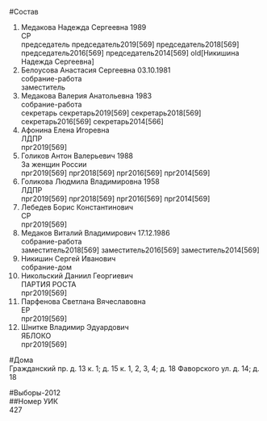 #Состав  
1. Медакова Надежда Сергеевна 1989  
    СР  
    председатель председатель2019[569] председатель2018[569] председатель2016[569] председатель2014[569] old[Никишина Надежда Сергеевна]  
2. Белоусова Анастасия Сергеевна 03.10.1981  
    собрание-работа  
    заместитель  
3. Медакова Валерия Анатольевна 1983  
    собрание-работа  
    секретарь секретарь2019[569] секретарь2018[569] секретарь2016[569] секретарь2014[566]  
4. Афонина Елена Игоревна  
    ЛДПР  
    прг2019[569]  
5. Голиков Антон Валерьевич 1988  
    За женщин России  
    прг2019[569] прг2018[569] прг2016[569] прг2014[569]  
6. Голикова Людмила Владимировна 1958  
    ЛДПР  
    прг2019[569] прг2018[569] прг2016[569] прг2014[569]  
7. Лебедев Борис Константинович  
    СР  
    прг2019[569]  
8. Медаков Виталий Владимирович 17.12.1986  
    собрание-работа  
    заместитель2018[569] заместитель2016[569] заместитель2014[569]  
9. Никишин Сергей Иванович  
    собрание-дом  
10. Никольский Даниил Георгиевич  
    ПАРТИЯ РОСТА  
    прг2019[569]  
11. Парфенова Светлана Вячеславовна  
    ЕР  
    прг2019[569]  
12. Шнитке Владимир Эдуардович  
    ЯБЛОКО  
    прг2019[569]  
  
#Дома  
Гражданский пр. д. 13 к. 1; д. 15 к. 1, 2, 3, 4; д. 18 Фаворского ул. д. 14; д. 18  
  
#Выборы-2012  
##Номер УИК  
427  
